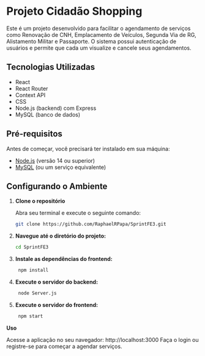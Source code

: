 # Projeto Cidadão Shopping

Este é um projeto desenvolvido para facilitar o agendamento de serviços como Renovação de CNH, Emplacamento de Veículos, Segunda Via de RG, Alistamento Militar e Passaporte. O sistema possui autenticação de usuários e permite que cada um visualize e cancele seus agendamentos.

## Tecnologias Utilizadas

- React
- React Router
- Context API
- CSS
- Node.js (backend) com Express
- MySQL (banco de dados)

## Pré-requisitos

Antes de começar, você precisará ter instalado em sua máquina:

- [Node.js](https://nodejs.org/) (versão 14 ou superior)
- [MySQL](https://www.mysql.com/) (ou um serviço equivalente)

## Configurando o Ambiente

1. **Clone o repositório**

   Abra seu terminal e execute o seguinte comando:

   ```bash
   git clone https://github.com/RaphaelRPapa/SprintFE3.git

2. **Navegue até o diretório do projeto:**

    ```bash
    cd SprintFE3

3. **Instale as dependências do frontend:**

   ```bash
    npm install

4. **Execute o servidor do backend:**

   ```bash
    node Server.js

4. **Execute o servidor do frontend:**

   ```bash
    npm start

**Uso**

   Acesse a aplicação no seu navegador: http://localhost:3000
   Faça o login ou registre-se para começar a agendar serviços.



